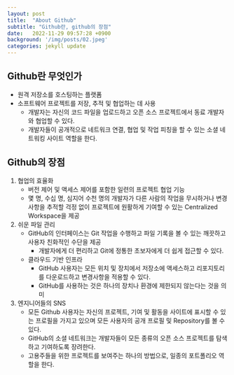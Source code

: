 ```yaml
---
layout: post
title:  "About Github"
subtitle: "Github란, github의 장점"
date:   2022-11-29 09:57:28 +0900
background: '/img/posts/02.jpeg'
categories: jekyll update
---
```


## Github란 무엇인가

- 원격 저장소를 호스팅하는 플랫폼
- 소프트웨어 프로젝트를 저장, 추적 및 협업하는 데 사용
    - 개발자는 자신의 코드 파일을 업로드하고 오픈 소스 프로젝트에서 동료 개발자와 협업할 수 있다.
    - 개발자들이 공개적으로 네트워크 연결, 협업 및 작업 피칭을 할 수 있는 소셜 네트워킹 사이트 역할을 한다.

## Github의 장점

1. 협업의 효율화
    - 버전 제어 및 액세스 제어를 포함한 일련의 프로젝트 협업 기능
    - 몇 명, 수십 명, 심지어 수천 명의 개발자가 다른 사람의 작업을 무시하거나 변경 사항을 추적할 걱정 없이 프로젝트에 원활하게 기여할 수 있는 Centralized Workspace을 제공
2. 쉬운 파일 관리
    - GitHub의 인터페이스는 Git 작업을 수행하고 파일 기록을 볼 수 있는 깨끗하고 사용자 친화적인 수단을 제공
        - 개발자에게 더 편리하고 Git에 정통한 초보자에게 더 쉽게 접근할 수 있다.
    - 클라우드 기반 인프라
        - GitHub 사용자는 모든 위치 및 장치에서 저장소에 액세스하고 리포지토리를 다운로드하고 변경사항을 적용할 수 있다.
        - GitHub를 사용하는 것은 하나의 장치나 환경에 제한되지 않는다는 것을 의미
3. 엔지니어들의 SNS
    - 모든 Github 사용자는 자신의 프로젝트, 기여 및 활동을 사이트에 표시할 수 있는 프로필을 가지고 있으며 모든 사용자의 공개 프로필 및 Repository를 볼 수 있다.
    - GitHub의 소셜 네트워크는 개발자들이 모든 종류의 오픈 소스 프로젝트를 탐색하고 기여하도록 장려한다.
    - 고용주들을 위한 프로젝트를 보여주는 하나의 방법으로, 일종의 포트폴리오 역할을 한다.
